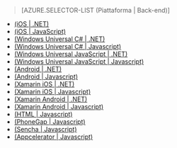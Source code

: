 ﻿> [AZURE.SELECTOR-LIST (Piattaforma | Back-end)]
- [(iOS | .NET)](/it-it/documentation/articles/mobile-services-dotnet-backend-ios-get-started/)
- [(iOS | JavaScript)](/it-it/documentation/articles/mobile-services-ios-get-started/)
- [(Windows Universal C# | .NET)](/it-it/documentation/articles/mobile-services-dotnet-backend-windows-store-dotnet-get-started/)
- [(Windows Universal C# | Javascript)](/it-it/documentation/articles/mobile-services-javascript-backend-windows-store-dotnet-get-started/)
- [(Windows Universal JavaScript | .NET)](/it-it/documentation/articles/mobile-services-dotnet-backend-windows-store-javascript-get-started/)
- [(Windows Universal JavaScript | Javascript)](/it-it/documentation/articles/mobile-services-javascript-backend-windows-store-javascript-get-started/)
- [(Android | .NET)](/it-it/documentation/articles/mobile-services-dotnet-backend-android-get-started/)
- [(Android | Javascript)](/it-it/documentation/articles/mobile-services-android-get-started/)
- [(Xamarin iOS | .NET)](/it-it/documentation/articles/mobile-services-dotnet-backend-xamarin-ios-get-started/)
- [(Xamarin iOS | Javascript)](/it-it/documentation/articles/partner-xamarin-mobile-services-ios-get-started/)
- [(Xamarin Android | .NET)](/it-it/documentation/articles/mobile-services-dotnet-backend-xamarin-android-get-started/)
- [(Xamarin Android | Javascript)](/it-it/documentation/articles/partner-xamarin-mobile-services-android-get-started/)
- [(HTML | Javascript)](/it-it/documentation/articles/mobile-services-html-get-started/)
- [(PhoneGap | Javascript)](/it-it/documentation/articles/mobile-services-javascript-backend-phonegap-get-started/)
- [(Sencha | Javascript)](/it-it/documentation/articles/partner-sencha-mobile-services-get-started/)
- [(Appcelerator | Javascript)](/it-it/documentation/articles/partner-appcelerator-mobile-services-javascript-backend-appcelerator-get-started/)

<!--HONumber=42-->
